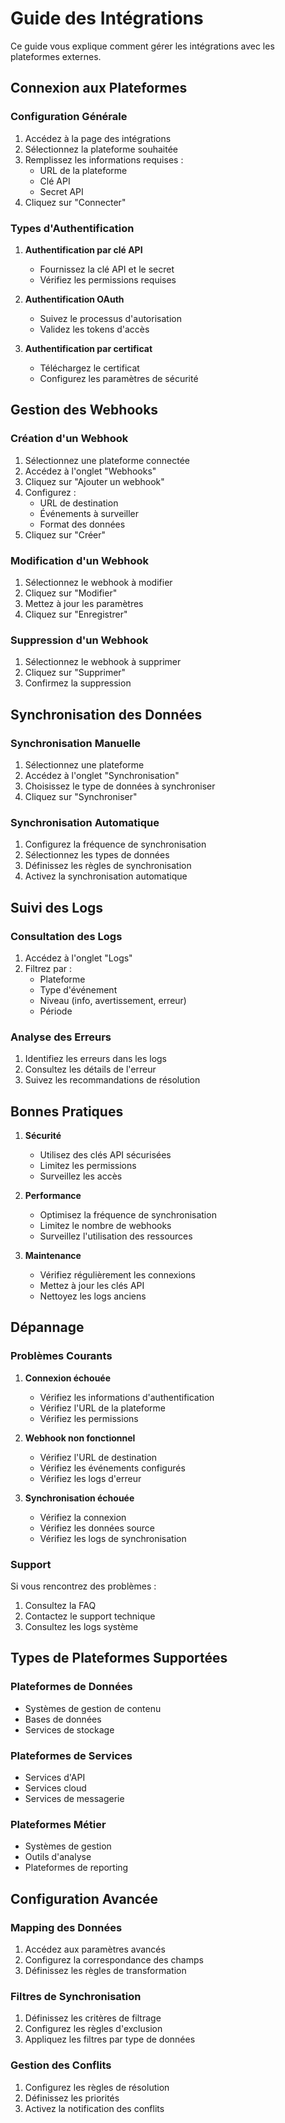 # Guide des Intégrations

Ce guide vous explique comment gérer les intégrations avec les plateformes externes.

## Connexion aux Plateformes

### Configuration Générale
1. Accédez à la page des intégrations
2. Sélectionnez la plateforme souhaitée
3. Remplissez les informations requises :
   - URL de la plateforme
   - Clé API
   - Secret API
4. Cliquez sur "Connecter"

### Types d'Authentification
1. **Authentification par clé API**
   - Fournissez la clé API et le secret
   - Vérifiez les permissions requises

2. **Authentification OAuth**
   - Suivez le processus d'autorisation
   - Validez les tokens d'accès

3. **Authentification par certificat**
   - Téléchargez le certificat
   - Configurez les paramètres de sécurité

## Gestion des Webhooks

### Création d'un Webhook
1. Sélectionnez une plateforme connectée
2. Accédez à l'onglet "Webhooks"
3. Cliquez sur "Ajouter un webhook"
4. Configurez :
   - URL de destination
   - Événements à surveiller
   - Format des données
5. Cliquez sur "Créer"

### Modification d'un Webhook
1. Sélectionnez le webhook à modifier
2. Cliquez sur "Modifier"
3. Mettez à jour les paramètres
4. Cliquez sur "Enregistrer"

### Suppression d'un Webhook
1. Sélectionnez le webhook à supprimer
2. Cliquez sur "Supprimer"
3. Confirmez la suppression

## Synchronisation des Données

### Synchronisation Manuelle
1. Sélectionnez une plateforme
2. Accédez à l'onglet "Synchronisation"
3. Choisissez le type de données à synchroniser
4. Cliquez sur "Synchroniser"

### Synchronisation Automatique
1. Configurez la fréquence de synchronisation
2. Sélectionnez les types de données
3. Définissez les règles de synchronisation
4. Activez la synchronisation automatique

## Suivi des Logs

### Consultation des Logs
1. Accédez à l'onglet "Logs"
2. Filtrez par :
   - Plateforme
   - Type d'événement
   - Niveau (info, avertissement, erreur)
   - Période

### Analyse des Erreurs
1. Identifiez les erreurs dans les logs
2. Consultez les détails de l'erreur
3. Suivez les recommandations de résolution

## Bonnes Pratiques

1. **Sécurité**
   - Utilisez des clés API sécurisées
   - Limitez les permissions
   - Surveillez les accès

2. **Performance**
   - Optimisez la fréquence de synchronisation
   - Limitez le nombre de webhooks
   - Surveillez l'utilisation des ressources

3. **Maintenance**
   - Vérifiez régulièrement les connexions
   - Mettez à jour les clés API
   - Nettoyez les logs anciens

## Dépannage

### Problèmes Courants

1. **Connexion échouée**
   - Vérifiez les informations d'authentification
   - Vérifiez l'URL de la plateforme
   - Vérifiez les permissions

2. **Webhook non fonctionnel**
   - Vérifiez l'URL de destination
   - Vérifiez les événements configurés
   - Vérifiez les logs d'erreur

3. **Synchronisation échouée**
   - Vérifiez la connexion
   - Vérifiez les données source
   - Vérifiez les logs de synchronisation

### Support

Si vous rencontrez des problèmes :
1. Consultez la FAQ
2. Contactez le support technique
3. Consultez les logs système

## Types de Plateformes Supportées

### Plateformes de Données
- Systèmes de gestion de contenu
- Bases de données
- Services de stockage

### Plateformes de Services
- Services d'API
- Services cloud
- Services de messagerie

### Plateformes Métier
- Systèmes de gestion
- Outils d'analyse
- Plateformes de reporting

## Configuration Avancée

### Mapping des Données
1. Accédez aux paramètres avancés
2. Configurez la correspondance des champs
3. Définissez les règles de transformation

### Filtres de Synchronisation
1. Définissez les critères de filtrage
2. Configurez les règles d'exclusion
3. Appliquez les filtres par type de données

### Gestion des Conflits
1. Configurez les règles de résolution
2. Définissez les priorités
3. Activez la notification des conflits 